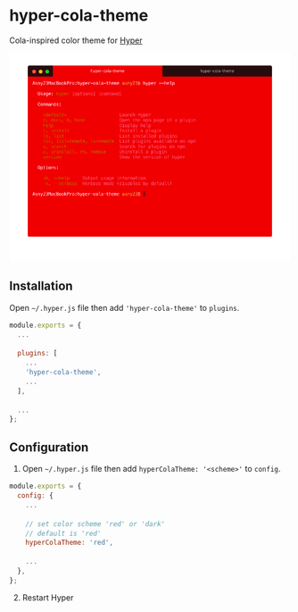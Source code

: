 # hyper-cola-theme

Cola-inspired color theme for [Hyper](https://hyper.is)

![screenshot](images/screenshot1.gif "hyper-cola-theme")


## Installation

Open `~/.hyper.js` file then add `'hyper-cola-theme'` to `plugins`.

```js
module.exports = {
  ...

  plugins: [
    ...
    'hyper-cola-theme',
    ...
  ],

  ...
};
```


## Configuration
1. Open `~/.hyper.js` file then add `hyperColaTheme: '<scheme>'` to `config`.

```js
module.exports = {
  config: {
    ...

    // set color scheme 'red' or 'dark'
    // default is 'red'
    hyperColaTheme: 'red',

    ...
  },
};
```
2. Restart Hyper
